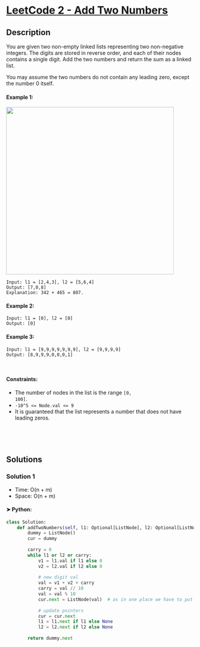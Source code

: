 # [LeetCode 2 - Add Two Numbers](https://leetcode.com/problems/add-two-numbers/description/)


## Description

You are given two non-empty linked lists representing two non-negative integers. The digits are stored in reverse order, and each of their nodes contains a single digit. Add the two numbers and return the sum as a linked list.

You may assume the two numbers do not contain any leading zero, except the number 0 itself.


#### Example 1:

<img alt="" src="https://assets.leetcode.com/uploads/2020/10/02/addtwonumber1.jpg" style="width: 450px;" />

```
Input: l1 = [2,4,3], l2 = [5,6,4]
Output: [7,0,8]
Explanation: 342 + 465 = 807.
```

#### Example 2:
```
Input: l1 = [0], l2 = [0]
Output: [0]
```

#### Example 3:
```
Input: l1 = [9,9,9,9,9,9,9], l2 = [9,9,9,9]
Output: [8,9,9,9,0,0,0,1]
```

<br/>

#### Constraints:
  * The number of nodes in the list is the range <code>[0, 100]</code>.
  * <code>-10^5 <= Node.val <= 9</code>
  * It is guaranteed that the list represents a number that does not have leading zeros.

<br/>


<p>&nbsp;</p>

## Solutions

### Solution 1
  * Time: O(n + m)
  * Space: O(n + m)

#### ➤ Python:
```python
class Solution:
    def addTwoNumbers(self, l1: Optional[ListNode], l2: Optional[ListNode]) -> Optional[ListNode]:
        dummy = ListNode()
        cur = dummy
        
        carry = 0
        while l1 or l2 or carry:
            v1 = l1.val if l1 else 0
            v2 = l2.val if l2 else 0
            
            # new digit val
            val = v1 + v2 + carry
            carry = val // 10
            val = val % 10
            cur.next = ListNode(val)  # as in one place we have to put a single digit
            
            # update pointers
            cur = cur.next
            l1 = l1.next if l1 else None
            l2 = l2.next if l2 else None
            
        return dummy.next
```

<!-- tabs:end -->

<!-- end -->
